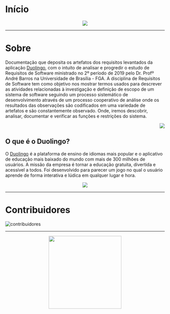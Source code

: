 # Início

<div style="text-align:center"><img src= "images/home.jpg"/></div>

---

# Sobre

Documentação que deposita os artefatos dos requisitos levantados da aplicação [Duolingo](https://www.duolingo.com/), com o intuito de analisar e progredir o estudo de Requisitos de Software ministrado no 2º período de 2019 pelo Dr. Profº André Barros na Universidade de Brasília - FGA. A disciplina de Requisitos de Software tem como objetivo nos mostrar termos usados para descrever as atividades relacionadas à investigação e definição de escopo de um sistema de software seguindo um processo sistemático de desenvolvimento através de um processo cooperativo de análise onde os resultados das observações são codificados em uma variedade de artefatos e são constantemente observado. Onde, iremos descobrir, analisar, documentar e verificar as funções e restrições do sistema.

<div style="text-align:right"><img src= "images/duo-face.png"/></div>

## O que é  o Duolingo?

O [Duolingo](https://www.duolingo.com/) é a plataforma de ensino de idiomas mais popular e o aplicativo de educação mais baixado do mundo com mais de 300 milhões de usuários. A missão da empresa é tornar a educação gratuita, divertida e acessível a todos. Foi desenvolvido para parecer um jogo no  qual o usuário aprende de forma interativa e lúdica em qualquer lugar e hora.

<div style="text-align:center"><img src= "https://i.imgur.com/SM8tDfp.png"/></div>

---

# Contribuidores

![contribuidores](https://i.imgur.com/chLDB31.png)

---

<p align="center"><a href="https://fga.unb.br" target="_blank"><img width="230"src="https://4.bp.blogspot.com/-0aa6fAFnSnA/VzICtBQgciI/AAAAAAAARn4/SxVsQPFNeE0fxkCPVgMWbhd5qIEAYCMbwCLcB/s1600/unb-gama.png"></a></p>
